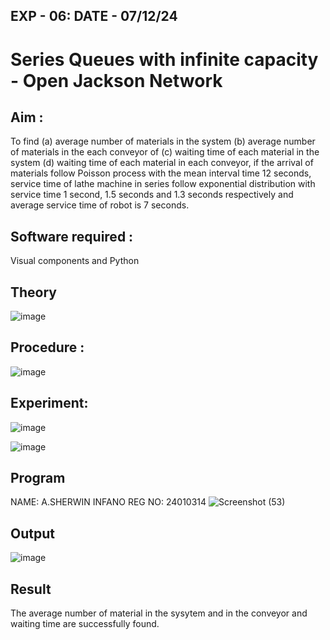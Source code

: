 ## EXP - 06:   DATE - 07/12/24
# Series Queues with infinite capacity - Open Jackson Network

## Aim :
To find (a) average number of materials in the system (b) average number of materials in the each conveyor of (c) waiting time of each material in the system (d) waiting time of each material in each conveyor, if the arrival  of materials follow Poisson process with the mean interval time 12 seconds, service time of  lathe machine in series follow exponential distribution  with service time  1 second, 1.5 seconds and 1.3 seconds respectively and average service time of robot is 7 seconds.

## Software required :
Visual components and Python

## Theory

![image](https://user-images.githubusercontent.com/103921593/203239736-7b81f599-71a8-4ae7-b63e-5d98acd9ea54.png)


## Procedure :

![image](https://user-images.githubusercontent.com/103921593/203239789-bc870dce-6727-487b-a0e2-4fc3f5114889.png)


## Experiment:
![image](https://github.com/user-attachments/assets/3d06352a-e8ee-4140-a49c-111813cb43ae)

![image](https://github.com/user-attachments/assets/5d39d7d5-2647-4b18-8e7d-043c703f84fd)

## Program
NAME: A.SHERWIN INFANO
REG NO: 24010314
![Screenshot (53)](https://github.com/user-attachments/assets/b0e82d84-7ed7-463f-94a2-2c00d6dae305)

## Output
![image](https://github.com/user-attachments/assets/02c6439e-c970-45ae-9260-caa04bf803e7)

## Result
The average number of material in the sysytem and in the conveyor and waiting time are successfully found.
